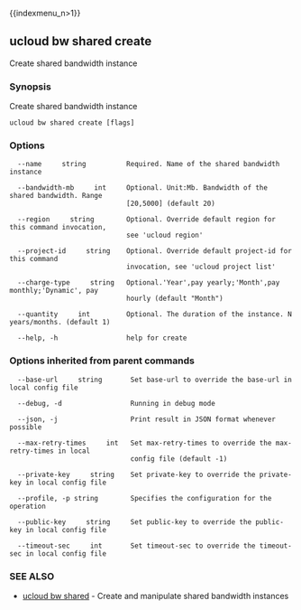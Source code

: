 {{indexmenu_n>1}}

## ucloud bw shared create

Create shared bandwidth instance

### Synopsis

Create shared bandwidth instance

```
ucloud bw shared create [flags]
```

### Options

```
  --name     string          Required. Name of the shared bandwidth instance 

  --bandwidth-mb     int     Optional. Unit:Mb. Bandwidth of the shared bandwidth. Range
                             [20,5000] (default 20) 

  --region     string        Optional. Override default region for this command invocation,
                             see 'ucloud region' 

  --project-id     string    Optional. Override default project-id for this command
                             invocation, see 'ucloud project list' 

  --charge-type     string   Optional.'Year',pay yearly;'Month',pay monthly;'Dynamic', pay
                             hourly (default "Month") 

  --quantity     int         Optional. The duration of the instance. N years/months. (default 1) 

  --help, -h                 help for create 

```

### Options inherited from parent commands

```
  --base-url     string       Set base-url to override the base-url in local config file 

  --debug, -d                 Running in debug mode 

  --json, -j                  Print result in JSON format whenever possible 

  --max-retry-times     int   Set max-retry-times to override the max-retry-times in local
                              config file (default -1) 

  --private-key     string    Set private-key to override the private-key in local config file 

  --profile, -p string        Specifies the configuration for the operation 

  --public-key     string     Set public-key to override the public-key in local config file 

  --timeout-sec     int       Set timeout-sec to override the timeout-sec in local config file 

```

### SEE ALSO

* [ucloud bw shared](developer/cli/cmd/ucloud/bw/shared)	 - Create and manipulate shared bandwidth instances

